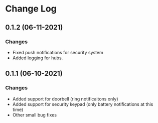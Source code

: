 # Change Log

## 0.1.2 (06-11-2021)

### Changes

* Fixed push notifications for security system
* Added logging for hubs.



## 0.1.1 (06-10-2021)

### Changes

* Added support for doorbell (ring notificaitons only)
* Added support for security keypad (only battery notifications at this time)
* Other small bug fixes
